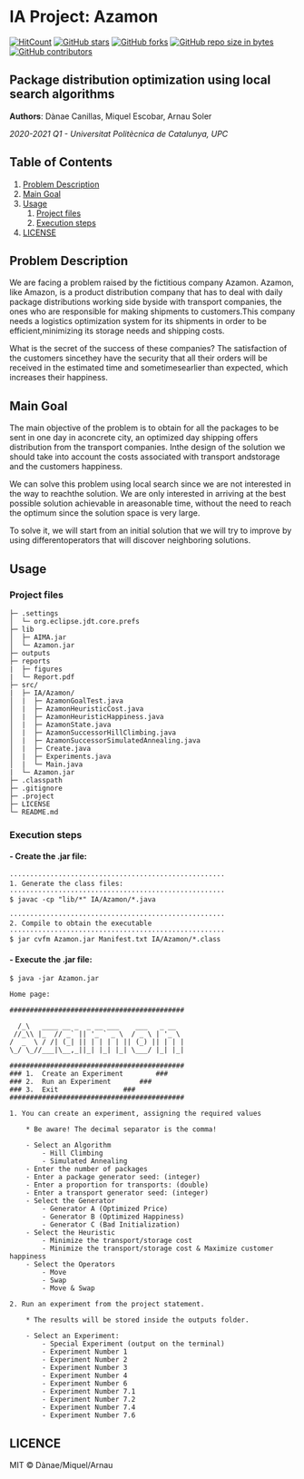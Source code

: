 # IA Project: Azamon

[![HitCount](http://hits.dwyl.io/ArnauSoler/IA.svg)](http://hits.dwyl.io/ArnauSoler/IA)  [![GitHub stars](https://img.shields.io/github/stars/ArnauSoler/IA.svg)](https://GitHub.com/ArnauSoler/IA/stargazers/)  [![GitHub forks](https://img.shields.io/github/forks/ArnauSoler/IA.svg)](https://GitHub.com/ArnauSoler/IA/network/)  [![GitHub repo size in bytes](https://img.shields.io/github/repo-size/ArnauSoler/IA.svg)](https://github.com/ArnauSoler/IA)  [![GitHub contributors](https://img.shields.io/github/contributors/ArnauSoler/IA.svg)](https://GitHub.com/ArnauSoler/IA/graphs/contributors/)  

## Package distribution optimization using local search algorithms

**Authors**: Dànae Canillas, Miquel Escobar, Arnau Soler

*2020-2021 Q1 - Universitat Politècnica de Catalunya, UPC*

## Table of Contents

1. [Problem Description](#Problem-Description)
2. [Main Goal](#Main-Goal)
3. [Usage](#Usage)
   1. [Project files](#Project-files)
   2. [Execution steps](#Execution-steps)
4. [LICENSE](#LICENSE)

## Problem Description

We are facing a problem raised by the fictitious company Azamon.  Azamon, like Amazon, is a product distribution company that has to deal with daily package distributions working side byside with transport companies, the ones who are responsible for making shipments to customers.This  company  needs  a  logistics  optimization  system  for  its  shipments  in  order  to  be  efficient,minimizing its storage needs and shipping costs.

What is the secret of the success of these companies?  The satisfaction of the customers sincethey have the security that all their orders will be received in the estimated time and sometimesearlier than expected, which increases their happiness.

## Main Goal

The main objective of the problem is to obtain for all the packages to be sent in one day in aconcrete city,  an optimized day shipping offers distribution from the transport companies.  Inthe design of the solution we should take into account the costs associated with transport andstorage and the customers happiness.

We  can  solve  this  problem  using  local  search  since  we  are  not  interested  in  the  way  to  reachthe  solution.   We  are  only  interested  in  arriving  at  the  best  possible  solution  achievable  in  areasonable time, without the need to reach the optimum since the solution space is very large.

To solve it, we will start from an initial solution that we will try to improve by using differentoperators that will discover neighboring solutions.

## Usage

### Project files
```
├─ .settings
│  └─ org.eclipse.jdt.core.prefs
├─ lib
│  ├─ AIMA.jar
│  └─ Azamon.jar
├─ outputs
├─ reports
|  ├─ figures
|  └─ Report.pdf
├─ src/
|  ├─ IA/Azamon/
│  |  ├─ AzamonGoalTest.java
│  |  ├─ AzamonHeuristicCost.java
│  |  ├─ AzamonHeuristicHappiness.java 
│  |  ├─ AzamonState.java
│  |  ├─ AzamonSuccessorHillClimbing.java
│  |  ├─ AzamonSuccessorSimulatedAnnealing.java
│  |  ├─ Create.java
│  |  ├─ Experiments.java
│  |  └─ Main.java
|  └─ Azamon.jar
├─ .classpath
├─ .gitignore
├─ .project
├─ LICENSE
└─ README.md
```

### Execution steps

#### - Create the .jar file:

	·····················································
	1. Generate the class files:
	·····················································
	$ javac -cp "lib/*" IA/Azamon/*.java

	·····················································
	2. Compile to obtain the executable
	·····················································
	$ jar cvfm Azamon.jar Manifest.txt IA/Azamon/*.class


#### - Execute the .jar file:

	$ java -jar Azamon.jar

	Home page:

	###########################################
		                                   
	  /_\   ____ __ _  _ __ ___    ___   _ __  
	 //_\\ |_  // _` || '_ ` _ \  / _ \ | '_ \ 
	/  _  \ / /| (_| || | | | | || (_) || | | |
	\_/ \_//___|\__,_||_| |_| |_| \___/ |_| |_|
		                                   
	###########################################
	### 1.	Create an Experiment		###
	### 2.	Run an Experiment		###
	### 3.	Exit				###
	###########################################
	
	1. You can create an experiment, assigning the required values

		* Be aware! The decimal separator is the comma!

		- Select an Algorithm
			- Hill Climbing
			- Simulated Annealing
		- Enter the number of packages
		- Enter a package generator seed: (integer)
		- Enter a proportion for transports: (double)
		- Enter a transport generator seed: (integer)
		- Select the Generator
			- Generator A (Optimized Price)
			- Generator B (Optimized Happiness)
			- Generator C (Bad Initialization)
		- Select the Heuristic
			- Minimize the transport/storage cost
			- Minimize the transport/storage cost & Maximize customer happiness
		- Select the Operators
			- Move
			- Swap
			- Move & Swap

	2. Run an experiment from the project statement.
 
		* The results will be stored inside the outputs folder.

		- Select an Experiment:
			- Special Experiment (output on the terminal)
			- Experiment Number 1 
			- Experiment Number 2 
			- Experiment Number 3  			
			- Experiment Number 4
			- Experiment Number 6 
			- Experiment Number 7.1 
			- Experiment Number 7.2
			- Experiment Number 7.4
			- Experiment Number 7.6 
## LICENCE
MIT © Dànae/Miquel/Arnau
